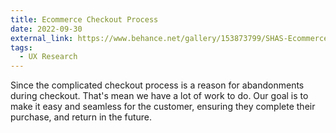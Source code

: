 ```yaml
---
title: Ecommerce Checkout Process
date: 2022-09-30
external_link: https://www.behance.net/gallery/153873799/SHAS-Ecommerce-Checkout-Process
tags:
  - UX Research
---
```


Since the complicated checkout process is a reason for abandonments during checkout. That's mean we have a lot of work to do. Our goal is to make it easy and seamless for the customer, ensuring they complete their purchase, and return in the future.

